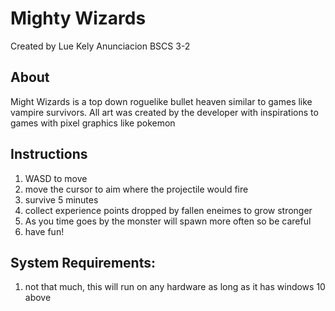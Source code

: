# Mighty Wizards

Created by Lue Kely Anunciacion BSCS 3-2

## About

Might Wizards is a top down roguelike bullet heaven similar to games like vampire survivors. All art was created by the developer with inspirations to games with pixel graphics like pokemon

## Instructions

1. WASD to move
2. move the cursor to aim where the projectile would fire
3. survive 5 minutes
4. collect experience points dropped by fallen eneimes to grow stronger
5. As you time goes by the monster will spawn more often so be careful
6. have fun!

## System Requirements:

1. not that much, this will run on any hardware as long as it has windows 10 above
